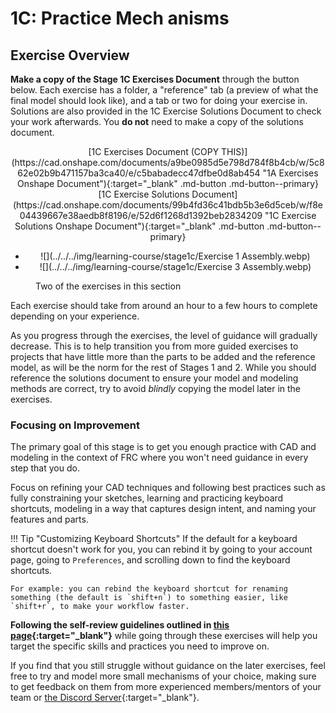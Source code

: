 # 1C: Practice Mech anisms

## Exercise Overview

**Make a copy of the Stage 1C Exercises Document** through the button below. Each exercise has a folder, a "reference" tab (a preview of what the final model should look like), and a tab or two for doing your exercise in. Solutions are also provided in the 1C Exercise Solutions Document to check your work afterwards. You **do not** need to make a copy of the solutions document.

<center markdown>
[1C Exercises Document (COPY THIS)](https://cad.onshape.com/documents/a9be0985d5e798d784f8b4cb/w/5c862e02b9b471157ba3ca40/e/c5babadecc47dfbe0d8ab454 "1A Exercises Onshape Document"){:target="_blank"  .md-button .md-button--primary}
[1C Exercise Solutions Document](https://cad.onshape.com/documents/99b4fd36c41bdb5b3e6d5ceb/w/f8e04439667e38aedb8f8196/e/52d6f1268d1392beb2834209 "1C Exercise Solutions Onshape Document"){:target="_blank" .md-button .md-button--primary}
</center>

<div class="grid cards" markdown>

- <center markdown>![](../../../img/learning-course/stage1c/Exercise 1 Assembly.webp)</center>

- <center markdown>![](../../../img/learning-course/stage1c/Exercise 3 Assembly.webp)</center>

</div>
<figure>
<figcaption>Two of the exercises in this section</figcaption>
</figure>

Each exercise should take from around an hour to a few hours to complete depending on your experience.

As you progress through the exercises, the level of guidance will gradually decrease. This is to help transition you from more guided exercises to projects that have little more than the parts to be added and the reference model, as will be the norm for the rest of Stages 1 and 2. While you should reference the solutions document to ensure your model and modeling methods are correct, try to avoid _blindly_ copying the model later in the exercises.

### Focusing on Improvement

The primary goal of this stage is to get you enough practice with CAD and modeling in the context of FRC where you won't need guidance in every step that you do.

Focus on refining your CAD techniques and following best practices such as fully constraining your sketches, learning and practicing keyboard shortcuts, modeling in a way that captures design intent, and naming your features and parts.

!!! Tip "Customizing Keyboard Shortcuts"
If the default for a keyboard shortcut doesn't work for you, you can rebind it by going to your account page, going to `Preferences`, and scrolling down to find the keyboard shortcuts.

    For example: you can rebind the keyboard shortcut for renaming something (the default is `shift+n`) to something easier, like `shift+r`, to make your workflow faster.

**Following the self-review guidelines outlined in [this page](../1A/focusing-on-improvement.md "Focusing on Improvement Page"){:target="\_blank"}** while going through these exercises will help you target the specific skills and practices you need to improve on.

If you find that you still struggle without guidance on the later exercises, feel free to try and model more small mechanisms of your choice, making sure to get feedback on them from more experienced members/mentors of your team or [the Discord Server](https://discord.gg/qdx7pdZKx4 "David's Design Server Invite"){:target="\_blank"}.

<br>
